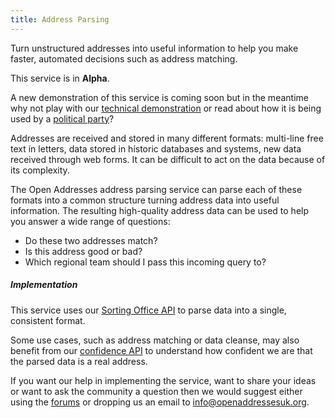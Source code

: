 ```yaml
---
title: Address Parsing
---
```


Turn unstructured addresses into useful information to help you make faster, automated decisions such as address matching.

This service is in **Alpha**.

A new demonstration of this service is coming soon but in the meantime why not play with our [technical demonstration](https://sorting-office.openaddressesuk.org) or read about how it is being used by a [political party](http://floppy.org.uk/blog/2015/03/16/provision-of-service-attack/)?

Addresses are received and stored in many different formats: multi-line free text in letters, data stored in historic databases and systems, new data received through web forms. It can be difficult to act on the data because of its complexity.

The Open Addresses address parsing service can parse each of these formats into a common structure turning address data into useful information. The resulting high-quality address data can be used to help you answer a wide range of questions:

+ Do these two addresses match?
+ Is this address good or bad?
+ Which regional team should I pass this incoming query to?

##### Implementation

This service uses our [Sorting Office API](/developers/apis-and-data#sortingoffice) to parse data into a single, consistent format.

Some use cases, such as address matching or data cleanse, may also benefit from our [confidence API](/developers/apis-and-data#confidence) to understand how confident we are that the parsed data is a real address.

If you want our help in implementing the service, want to share your ideas or want to ask the community a question then we would suggest either using the [forums](https://github.com/OpenAddressesUK/forum) or dropping us an email to [info@openaddressesuk.org](mailto:info@openaddressesuk.org).